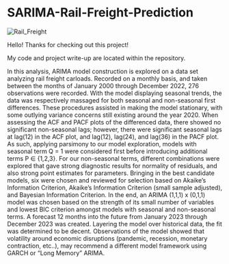 # SARIMA-Rail-Freight-Prediction
![Rail_Freight](https://github.com/David-Fecht/SARIMA-Rail-Freight-Prediction/assets/159670362/abc84762-0de3-48da-ba50-8a5129c55370)

Hello! Thanks for checking out this project! 

My code and project write-up are located within the repository.

In this analysis, ARIMA model construction is explored on a data set analyzing rail freight carloads. Recorded on a monthly basis, and taken between the months of January 2000 through December 2022, 276 observations were recorded. With the model displaying seasonal trends, the data was respectively massaged for both seasonal and non-seasonal first differences. These procedures assisted in making the model stationary, with some outlying variance concerns still existing around the year 2020. When assessing the ACF and PACF plots of the differenced data, there showed no significant non-seasonal lags; however, there were significant seasonal lags at lag(12) in the ACF plot, and lag(12), lag(24), and lag(36) in the PACF plot. As such, applying parsimony to our model exploration, models with seasonal term Q = 1 were considered first before introducing additional terms P ∈ {1,2,3}. For our non-seasonal terms, different combinations were explored that gave strong diagnostic results for normality of residuals, and also strong point estimates for parameters. Bringing in the best candidate models, six were chosen and reviewed for selection based on Akaike’s Information Criterion, Akaike’s Information Criterion (small sample adjusted), and Bayesian Information Criterion. In the end, an ARIMA (1,1,1) x (0,1,1) model was chosen based on the strength of its small number of variables and lowest BIC criterion amongst models with seasonal and non-seasonal terms. A forecast 12 months into the future from January 2023 through December 2023 was created. Layering the model over historical data, the fit was determined to be decent. Observations of the model showed that volatility around economic disruptions (pandemic, recession, monetary contraction, etc..), may recommend a different model framework using GARCH or “Long Memory” ARIMA.
